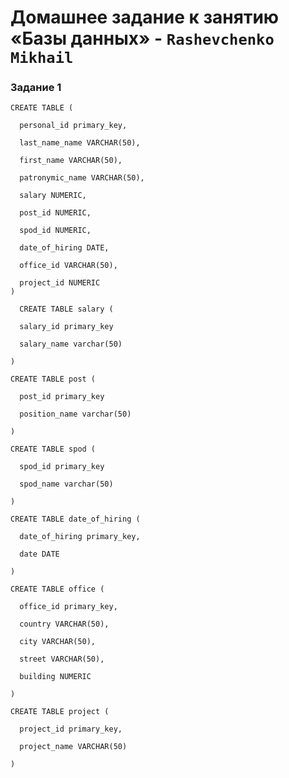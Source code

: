 # Домашнее задание к занятию «Базы данных» - `Rashevchenko Mikhail`

### Задание 1

```
CREATE TABLE (

  personal_id primary_key,

  last_name_name VARCHAR(50),

  first_name VARCHAR(50),

  patronymic_name VARCHAR(50),

  salary NUMERIC,

  post_id NUMERIC,

  spod_id NUMERIC,

  date_of_hiring DATE,

  office_id VARCHAR(50),

  project_id NUMERIC
)
```

```
  CREATE TABLE salary (

  salary_id primary_key

  salary_name varchar(50)

)
```

```
CREATE TABLE post (

  post_id primary_key

  position_name varchar(50)

)
```

```
CREATE TABLE spod (

  spod_id primary_key

  spod_name varchar(50)

)
```

```
CREATE TABLE date_of_hiring (

  date_of_hiring primary_key,

  date DATE

)
```

```
CREATE TABLE office (

  office_id primary_key,

  country VARCHAR(50),
  
  city VARCHAR(50),
  
  street VARCHAR(50),
  
  building NUMERIC

)
```

```
CREATE TABLE project (

  project_id primary_key,

  project_name VARCHAR(50)

)
```
